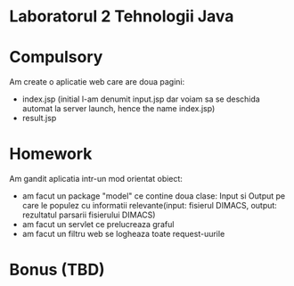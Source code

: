 # Laboratorul 2 Tehnologii Java

# Compulsory
Am create o aplicatie web care are doua pagini:
- index.jsp (initial l-am denumit input.jsp dar voiam sa se deschida automat la server launch, hence the name index.jsp)
- result.jsp

# Homework
Am gandit aplicatia intr-un mod orientat obiect:
- am facut un package "model" ce contine doua clase: Input si Output pe care le populez cu informatii relevante(input: fisierul DIMACS, output: rezultatul parsarii fisierului DIMACS)
- am facut un servlet ce prelucreaza graful
- am facut un filtru web se logheaza toate request-uurile

# Bonus (TBD)